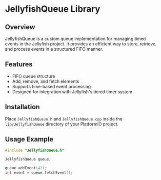 # JellyfishQueue Library

## Overview
JellyfishQueue is a custom queue implementation for managing timed events in the Jellyfish project. It provides an efficient way to store, retrieve, and process events in a structured FIFO manner.

## Features
- FIFO queue structure
- Add, remove, and fetch elements
- Supports time-based event processing
- Designed for integration with Jellyfish's tiered timer system

## Installation
Place `JellyfishQueue.h` and `JellyfishQueue.cpp` inside the `lib/JellyfishQueue` directory of your PlatformIO project.

## Usage Example
```cpp
#include "JellyfishQueue.h"

JellyfishQueue queue;

queue.addEvent(42);
int event = queue.fetchEvent();
